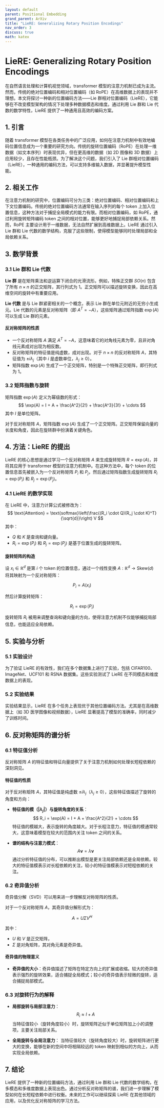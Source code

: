 ```yaml
---
layout: default
parent: Positional Embedding
grand_parent: ArXiv
title: "LieRE: Generalizing Rotary Position Encodings"
nav_order: 3
discuss: true
math: katex
---
```


# LieRE: Generalizing Rotary Position Encodings

在自然语言处理和计算机视觉领域，transformer 模型的注意力机制已成为主流。然而，传统的绝对位置编码和相对位置编码（如 RoPE）在高维数据上的表现并不理想。本文将探讨一种新的位置编码方法——Lie 群相对位置编码（LieRE），它能够在不改变模型架构的情况下处理多种数据模态和维度。通过利用 Lie 群和 Lie 代数的数学特性，LieRE 提供了一种通用且高效的编码方案。

## 1. 引言

随着 transformer 模型在各类任务中的广泛应用，如何在注意力机制中有效地编码位置信息成为一个重要的研究方向。传统的旋转位置编码（RoPE）在处理一维数据（如文本序列）时表现优异，但在更高维的数据（如 2D 图像和 3D 数据）上应用较少，且存在性能瓶颈。为了解决这个问题，我们引入了 Lie 群相对位置编码（LieRE），一种通用的编码方法，可以支持多维输入数据，并显著提升模型性能。

## 2. 相关工作

在注意力机制的研究中，位置编码可分为三类：绝对位置编码、相对位置编码和上下文位置编码。传统的绝对位置编码方法通常在输入序列的每个 token 上加入位置信息，这种方法对于捕捉全局模式的能力有限。而相对位置编码，如 RoPE，通过利用旋转矩阵编码 token 之间的相对位置，能够更好地捕捉局部依赖关系。然而，RoPE 主要设计用于一维数据，无法自然扩展到高维数据上。LieRE 通过引入 Lie 群和 Lie 代数的数学结构，克服了这些限制，使得模型能够同时处理局部和全局依赖关系。

## 3. 数学背景

### 3.1 Lie 群和 Lie 代数

**Lie 群** 是在矩阵乘法和逆运算下闭合的光滑流形。例如，特殊正交群 $SO(n)$ 包含了所有 $n \times n$ 的正交矩阵，其行列式为 1。正交矩阵可以描述旋转变换，因此在高维空间的旋转中有重要应用。

**Lie 代数** 是与 Lie 群紧密相关的一个概念，表示 Lie 群在单位元附近的无穷小生成元。Lie 代数的元素是反对称矩阵（即 $A^T = -A$），这些矩阵通过矩阵指数 $\exp(A)$ 可以生成 Lie 群的元素。

#### 反对称矩阵的性质

- 一个反对称矩阵 $A$ 满足 $A^T = -A$，这意味着它的对角线元素为零，且非对角线元素成对出现为相反数。
- 反对称矩阵的特征值是纯虚数，成对出现。对于 $n \times n$ 的反对称矩阵 $A$，其特征值为 $\pm i\lambda_j$（其中 $i$ 是虚数单位，$\lambda_j \geq 0$）。
- 矩阵指数 $\exp(A)$ 生成了一个正交矩阵，特别是一个特殊正交矩阵，即行列式为 1。

### 3.2 矩阵指数与旋转

矩阵指数 $\exp(A)$ 定义为幂级数的形式：
$$
\exp(A) = I + A + \frac{A^2}{2!} + \frac{A^3}{3!} + \cdots
$$
其中 $I$ 是单位矩阵。

对于反对称矩阵 $A$，矩阵指数 $\exp(A)$ 生成了一个正交矩阵。正交矩阵保留向量的长度和角度，因此在旋转群中扮演着关键角色。

## 4. 方法：LieRE 的提出

LieRE 的核心思想是通过学习一个反对称矩阵 $A$ 来生成旋转矩阵 $R = \exp(A)$，并将其应用于 transformer 模型的注意力机制中。在这种方法中，每个 token 的位置信息首先被嵌入为一个反对称矩阵 $P_i$ 和 $P_j$，然后通过矩阵指数生成旋转矩阵 $R_i = \exp(P_i)$ 和 $R_j = \exp(P_j)$。

### 4.1 LieRE 的数学实现

在 LieRE 中，注意力计算公式被修改为：
$$
\text{Attention} = \text{softmax}\left(\frac{(R_i \cdot Q)(R_j \cdot K)^T}{\sqrt{d}}\right) V
$$
其中：
- $Q$ 和 $K$ 是查询和键向量。
- $R_i = \exp(P_i)$ 和 $R_j = \exp(P_j)$ 是基于位置生成的旋转矩阵。

#### 旋转矩阵的构造

设 $x_i \in \mathbb{R}^d$ 是第 $i$ 个 token 的位置信息，通过一个线性变换 $A: \mathbb{R}^d \to \text{Skew}(d)$ 将其映射为一个反对称矩阵：

$$
P_i = A(x_i)
$$

然后计算旋转矩阵：

$$
R_i = \exp(P_i)
$$

旋转矩阵 $R_i$ 被用来调整查询和键向量的方向，使得注意力机制不仅能够捕捉局部信息，也能适应全局依赖。

## 5. 实验与分析

### 5.1 实验设计

为了验证 LieRE 的有效性，我们在多个数据集上进行了实验，包括 CIFAR100、ImageNet、UCF101 和 RSNA 数据集。这些实验测试了 LieRE 在不同模态和维度数据上的表现。

### 5.2 实验结果

实验结果显示，LieRE 在多个任务上表现优于其他位置编码方法。尤其是在高维数据上（如 3D 医学图像和视频数据），LieRE 显著提高了模型的准确率，同时减少了训练时间。

## 6. 反对称矩阵的谱分析

### 6.1 特征值分析

反对称矩阵 $A$ 的特征值和特征向量提供了关于注意力机制如何处理长短程依赖的深刻洞见。

#### 特征值的性质

对于反对称矩阵 $A$，其特征值是纯虚数 $\pm i\lambda_j$（$\lambda_j \geq 0$），这些特征值描述了旋转的角度和方向：

- **特征值的模（$|\lambda_j|$）与旋转角度的关系**：
 $$ 
  R_i = \exp(A) = I + A + \frac{A^2}{2!} + \cdots
 $$ 
  特征值的模越大，表示旋转的角度越大。对于长程注意力，特征值的模通常较大，这意味着模型在较大的范围内关注 token 之间的关系。

- **谱的结构与注意力模式**：
 $$ 
  A \mathbf{v} = \lambda \mathbf{v}
 $$ 
  通过分析特征值的分布，可以推断出模型是更关注局部依赖还是全局依赖。较大的特征值模表示对长程依赖的关注，较小的特征值模表示对短程依赖的关注。

### 6.2 奇异值分析

奇异值分解（SVD）可以用来进一步理解反对称矩阵的性质。

对于一个反对称矩阵 $A$，其奇异值分解形式为：

$$
A = U \Sigma V^H
$$

其中：
- $U$ 和 $V$ 是正交矩阵，
- $\Sigma$ 是对角矩阵，其对角元素是奇异值。

#### 奇异值的物理意义

- **奇异值的大小**：奇异值描述了矩阵在特定方向上的扩展或收缩。较大的奇异值表示强烈的旋转效果，适合捕捉全局模式；较小的奇异值表示轻微的旋转，适合捕捉局部模式。

### 6.3 对旋转行为的解释

- **局部旋转与局部注意力**：
 $$ 
  R_i \approx I + A
 $$ 
  当特征值较小（旋转角度较小）时，旋转矩阵近似于单位矩阵加上小的调整项，主要关注局部关系。

- **全局旋转与全局注意力**：
  当特征值较大（旋转角度较大）时，旋转矩阵进行更大的变换，能够在新的空间中将相隔较远的 token 映射到相似的方向上，从而实现全局依赖。

## 7. 结论

LieRE 提供了一种新的位置编码方法，通过利用 Lie 群和 Lie 代数的数学结构，在多模态和多维度数据上表现出色。通过分析反对称矩阵的谱，我们进一步理解了模型如何在长短程依赖中进行权衡。未来的工作可以继续探索 LieRE 在其他领域的应用，以及优化反对称矩阵的学习方法。